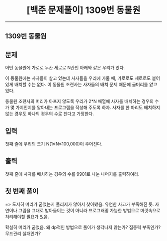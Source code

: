 # <center>[백준 문제풀이] 1309번 동물원</center>

---

## 1309번 동물원

## 문제

어떤 동물원에 가로로 두칸 세로로 N칸인 아래와 같은 우리가 있다.

이 동물원에는 사자들이 살고 있는데 사자들을 우리에 가둘 때, 가로로도 세로로도 붙어 있게 배치할 수는 없다. 이 동물원 조련사는 사자들의 배치 문제 때문에 골머리를 앓고 있다.

동물원 조련사의 머리가 아프지 않도록 우리가 2\*N 배열에 사자를 배치하는 경우의 수가 몇 가지인지를 알아내는 프로그램을 작성해 주도록 하자. 사자를 한 마리도 배치하지 않는 경우도 하나의 경우의 수로 친다고 가정한다.

## 입력

첫째 줄에 우리의 크기 N(1≤N≤100,000)이 주어진다.

## 출력

첫째 줄에 사자를 배치하는 경우의 수를 9901로 나눈 나머지를 출력하여라.

## 첫 번째 풀이

=> 도저히 머리가 굳었는지 풀리지가 않아서 찾아봤음. 유연한 사고가 부족해진 듯.
자연어나 그림을 그대로 받아들이는 것이 아니라 프로그래밍 가능한 방법으로 머릿속으로 처리해야할 필요가 있음.

확실히 머리가 굳었음. 왜 dp적인 방법으로 풀이가 생각나지 않는가? 집중력 부족인가? 무드관리 실패인가?
